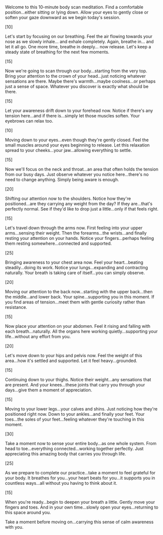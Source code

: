 Welcome to this 10-minute body scan meditation. <break time="3s" />Find a comfortable position...either sitting or lying down. <break time="3s" />Allow your eyes to gently close or soften your gaze downward as we begin today's session.

[10]

Let's start by focusing on our breathing. <break time="2.5s" />Feel the air flowing towards your nose as we slowly inhale... <break time="3s" /> and exhale completely. <break time="3s" />Again, breathe in... <break time="3s" />and let it all go. <break time="3s" />One more time, breathe in deeply... <break time="3s" />now release. <break time="2.5s" />Let's keep a steady state of breathing for the next few moments.

[15]

Now we're going to scan through our body...starting from the very top. <break time="3s" />Bring your attention to the crown of your head...just noticing whatever sensations are there. <break time="2.5s" />Maybe there's warmth...maybe coolness...or perhaps just a sense of space. <break time="3s" />Whatever you discover is exactly what should be there.

[15]

Let your awareness drift down to your forehead now. <break time="2.5s" />Notice if there's any tension here...and if there is...simply let those muscles soften. <break time="3s" />Your eyebrows can relax too.

[10]

Moving down to your eyes...even though they're gently closed. <break time="2.5s" />Feel the small muscles around your eyes beginning to release. <break time="3s" />Let this relaxation spread to your cheeks...your jaw...allowing everything to settle.

[15]

Now we'll focus on the neck and throat...an area that often holds the tension from our busy days. <break time="3s" />Just observe whatever you notice here...there's no need to change anything. <break time="2.5s" />Simply being aware is enough.

[20]

Shifting our attention now to the shoulders. <break time="2.5s" />Notice how they're positioned...are they carrying any weight from the day? <break time="3s" />If they are...that's perfectly normal. <break time="3s" />See if they'd like to drop just a little...only if that feels right.

[15]

Let's travel down through the arms now. <break time="2.5s" />First feeling into your upper arms...sensing their weight. <break time="3s" />Then the forearms...the wrists...and finally resting your attention on your hands. <break time="2.5s" />Notice your fingers...perhaps feeling them resting somewhere...connected and supported.

[25]

Bringing awareness to your chest area now. <break time="2.5s" />Feel your heart...beating steadily...doing its work. <break time="3s" />Notice your lungs...expanding and contracting naturally. <break time="3s" />Your breath is taking care of itself...you can simply observe.

[20]

Moving our attention to the back now...starting with the upper back...then the middle...and lower back. <break time="3s" />Your spine...supporting you in this moment. <break time="2.5s" />If you find areas of tension...meet them with gentle curiosity rather than resistance.

[15]

Now place your attention on your abdomen. <break time="2.5s" />Feel it rising and falling with each breath...naturally. <break time="3s" />All the organs here working quietly...supporting your life...without any effort from you.

[20]

Let's move down to your hips and pelvis now. <break time="2.5s" />Feel the weight of this area...how it's settled and supported. <break time="3s" />Let it feel heavy...grounded.

[15]

Continuing down to your thighs. <break time="2.5s" />Notice their weight...any sensations that are present. <break time="3s" />And your knees...these joints that carry you through your days...give them a moment of appreciation.

[15]

Moving to your lower legs...your calves and shins. <break time="2.5s" />Just noticing how they're positioned right now. <break time="3s" />Down to your ankles...and finally your feet. <break time="2.5s" />Your toes...the soles of your feet...feeling whatever they're touching in this moment.

[30]

Take a moment now to sense your entire body...as one whole system. <break time="3s" />From head to toe...everything connected...working together perfectly. <break time="3s" />Just appreciating this amazing body that carries you through life.

[25]

As we prepare to complete our practice...take a moment to feel grateful for your body. <break time="3s" />It breathes for you...your heart beats for you...it supports you in countless ways...all without you having to think about it.

[15]

When you're ready...begin to deepen your breath a little. <break time="3s" />Gently move your fingers and toes. <break time="3s" />And in your own time...slowly open your eyes...returning to this space around you.

<break time="3s" />Take a moment before moving on...carrying this sense of calm awareness with you.